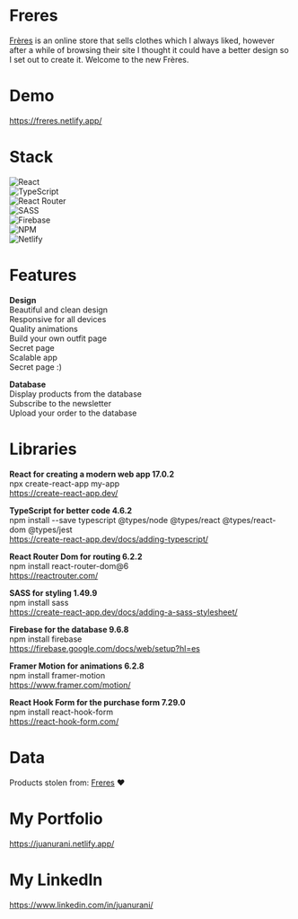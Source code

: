# Freres
<a href="https://freres.ar/" target="_blank">Frères</a> is an online store that sells clothes which I always liked, however after a while of browsing their site I thought it could have a better design so I set out to create it. Welcome to the new Frères.

# Demo
https://freres.netlify.app/

# Stack
![React](https://img.shields.io/badge/react-%2320232a.svg?style=for-the-badge&logo=react&logoColor=%2361DAFB)<br>
![TypeScript](https://img.shields.io/badge/typescript-%23007ACC.svg?style=for-the-badge&logo=typescript&logoColor=white)<br>
![React Router](https://img.shields.io/badge/React_Router-CA4245?style=for-the-badge&logo=react-router&logoColor=white)<br>
![SASS](https://img.shields.io/badge/SASS-hotpink.svg?style=for-the-badge&logo=SASS&logoColor=white)<br>
![Firebase](https://img.shields.io/badge/firebase-%23039BE5.svg?style=for-the-badge&logo=firebase)<br>
![NPM](https://img.shields.io/badge/NPM-%23000000.svg?style=for-the-badge&logo=npm&logoColor=white)<br>
![Netlify](https://img.shields.io/badge/netlify-%23000000.svg?style=for-the-badge&logo=netlify&logoColor=#00C7B7)

# Features
**Design**<br>
Beautiful and clean design<br>
Responsive for all devices<br>
Quality animations<br>
Build your own outfit page<br>
Secret page<br>
Scalable app<br>
Secret page :)

**Database**<br>
Display products from the database<br>
Subscribe to the newsletter<br>
Upload your order to the database

# Libraries
**React for creating a modern web app 17.0.2**<br>
npx create-react-app my-app<br>
https://create-react-app.dev/

**TypeScript for better code 4.6.2**<br>
npm install --save typescript @types/node @types/react @types/react-dom @types/jest<br>
https://create-react-app.dev/docs/adding-typescript/

**React Router Dom for routing 6.2.2**<br>
npm install react-router-dom@6<br>
https://reactrouter.com/

**SASS for styling 1.49.9**<br>
npm install sass<br>
https://create-react-app.dev/docs/adding-a-sass-stylesheet/

**Firebase for the database 9.6.8**<br>
npm install firebase<br>
https://firebase.google.com/docs/web/setup?hl=es

**Framer Motion for animations 6.2.8**<br>
npm install framer-motion<br>
https://www.framer.com/motion/

**React Hook Form for the purchase form 7.29.0**<br>
npm install react-hook-form<br>
https://react-hook-form.com/

# Data
Products stolen from: <a href="https://freres.ar/" target="_blank">Freres</a> ❤️

# My Portfolio
https://juanurani.netlify.app/

# My LinkedIn
https://www.linkedin.com/in/juanurani/

